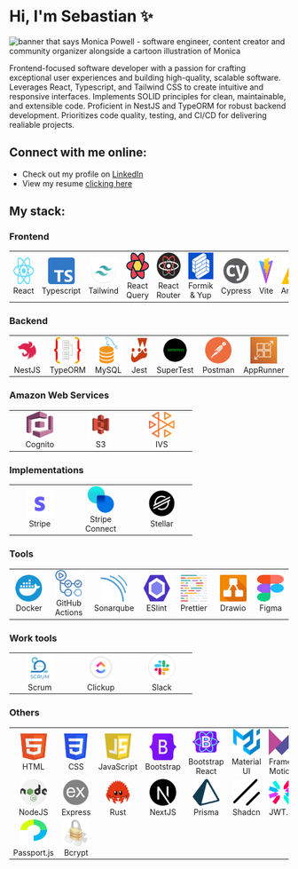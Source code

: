 # Hi, I'm Sebastian ✨

<img src="./assets/header.png" alt="banner that says Monica Powell - software engineer, content creator and community organizer alongside a cartoon illustration of Monica">

Frontend-focused software developer with a passion for crafting exceptional user experiences and building high-quality, scalable software. Leverages React, Typescript, and Tailwind CSS to create intuitive and responsive interfaces. Implements SOLID principles for clean, maintainable, and extensible code. Proficient in NestJS and TypeORM for robust backend development. Prioritizes code quality, testing, and CI/CD for delivering realiable projects.

## Connect with me online:
- Check out my profile on <a href="https://www.linkedin.com/in/sebastianhernando/">LinkedIn</a>
- View my resume <a href="https://github.com/Mipmipp/Mipmipp/blob/main/assets/resume-hernando-sebastian.pdf">clicking here</a>

## My stack:
### Frontend
<table>
  <tr>
    <td align="center" width="96"> 
      <a>
        <img src="./assets/icons/react-logo.png" width="48" height="48" alt="React Icon" />
      </a>
      <br>React
    </td>
    <td align="center" width="96"> 
      <a>
        <img src="./assets/icons/typescript-logo.png" width="48" height="48" alt="TypeScript Icon" />
      </a>
      <br>Typescript
    </td>
    <td align="center" width="96"> 
      <a>
        <img src="./assets/icons/tailwind-logo.png" width="48" height="48" alt="Tailwind Icon" />
      </a>
      <br>Tailwind
    </td>
    <td align="center" width="96"> 
      <a>
        <img src="./assets/icons/reactquery-logo.png" width="48" height="48" alt="React Query Icon" />
      </a>
      <br>React Query
    </td>
    <td align="center" width="96"> 
      <a>
        <img src="./assets/icons/reactrouter-logo.png" width="48" height="48" alt="React Router Icon" />
      </a>
      <br>React Router
    </td>
    <td align="center" width="96"> 
      <a>
        <img src="./assets/icons/formik-logo.png" width="48" height="48" alt="Formik Icon" />
      </a>
      <br>Formik & Yup
    </td>
     <td align="center" width="96"> 
      <a>
        <img src="./assets/icons/cypress-logo.png" width="48" height="48" alt="Cypress Icon" />
      </a>
      <br>Cypress
    </td>
    <td align="center" width="96"> 
      <a>
        <img src="./assets/icons/vite-logo.png" width="48" height="48" alt="Vite Icon" />
      </a>
      <br>Vite
    </td>
    <td align="center" width="96"> 
      <a>
        <img src="./assets/icons/awsamplify-logo.png" width="48" height="48" alt="Amplify Icon" />
      </a>
      <br>Amplify
    </td>
  </tr>
</table>

### Backend
<table>
  <tr>
    <td align="center" width="96"> 
      <a>
        <img src="./assets/icons/nestjs-logo.png" width="48" height="48" alt="NestJS Icon" />
      </a>
      <br>NestJS
    </td>
    <td align="center" width="96"> 
      <a>
        <img src="./assets/icons/typeorm-logo.png" width="48" height="48" alt="TypeORM Icon" />
      </a>
      <br>TypeORM
    </td>
    <td align="center" width="96"> 
      <a>
        <img src="./assets/icons/mysql-logo.png" width="48" height="48" alt="MySQL Icon" />
      </a>
      <br>MySQL
    </td>
    <td align="center" width="96"> 
      <a>
        <img src="./assets/icons/jest-logo.png" width="48" height="48" alt="Jest Icon" />
      </a>
      <br>Jest
    </td>
    <td align="center" width="96"> 
      <a>
        <img src="./assets/icons/supertest-logo.png" width="48" height="48" alt="SuperTest Icon" />
      </a>
      <br>SuperTest
    </td>
    <td align="center" width="96"> 
      <a>
        <img src="./assets/icons/postman-logo.png" width="48" height="48" alt="Postman Icon" />
      </a>
      <br>Postman
    </td>
    <td align="center" width="96"> 
      <a>
        <img src="./assets/icons/awsapprunner-logo.png" width="48" height="48" alt="AppRunner Icon" />
      </a>
      <br>AppRunner
    </td>
  </tr>
</table>

### Amazon Web Services
<table>
  <tr>
    <td align="center" width="96"> 
      <a>
        <img src="./assets/icons/awscognito-logo.png" width="48" height="48" alt="Cognito Icon" />
      </a>
      <br>Cognito
    </td>
    <td align="center" width="96"> 
      <a>
        <img src="./assets/icons/awss3-logo.png" width="48" height="48" alt="S3 Icon" />
      </a>
      <br>S3
    </td>
    <td align="center" width="96"> 
      <a>
        <img src="./assets/icons/awsivs-logo.png" width="48" height="48" alt="IVS Icon" />
      </a>
      <br>IVS
    </td>
  </tr>
</table>

### Implementations
<table>
  <tr>
    <td align="center" width="96"> 
      <a>
        <img src="./assets/icons/stripe-logo.png" width="48" height="48" alt="Stripe Icon" />
      </a>
      <br>Stripe
    </td>
    <td align="center" width="96"> 
      <a>
        <img src="./assets/icons/stripe-connect-logo.png" width="48" height="48" alt="Stripe Icon" />
      </a>
      <br>Stripe Connect
    </td>
    <td align="center" width="96"> 
      <a>
        <img src="./assets/icons/stellar-logo.png" width="48" height="48" alt="Stellar Icon" />
      </a>
      <br>Stellar
    </td>
  </tr>
</table>

### Tools
<table>
  <tr>
    <td align="center" width="96"> 
      <a>
        <img src="./assets/icons/docker-logo.png" width="48" height="48" alt="Docker Icon" />
      </a>
      <br>Docker
    </td>
    <td align="center" width="96"> 
      <a>
        <img src="./assets/icons/githubactions-logo.png" width="48" height="48" alt="Github Actions Icon" />
      </a>
      <br>GitHub Actions
    </td>
    <td align="center" width="96"> 
      <a>
        <img src="./assets/icons/sonarqube-logo.png" width="48" height="48" alt="Sonarqube Icon" />
      </a>
      <br>Sonarqube
    </td>
    <td align="center" width="96"> 
      <a>
        <img src="./assets/icons/eslint-logo.png" width="48" height="48" alt="ESlint Icon" />
      </a>
      <br>ESlint
    </td>
    <td align="center" width="96"> 
      <a>
        <img src="./assets/icons/prettier-logo.png" width="48" height="48" alt="Prettier Icon" />
      </a>
      <br>Prettier
    </td>
    <td align="center" width="96"> 
      <a>
        <img src="./assets/icons/drawio-logo.png" width="48" height="48" alt="Drawio Icon" />
      </a>
      <br>Drawio
    </td>
    <td align="center" width="96"> 
      <a>
        <img src="./assets/icons/figma-logo.png" width="48" height="48" alt="Figma Icon" />
      </a>
      <br>Figma
    </td>
  </tr>
</table>

### Work tools
<table>
  <tr>
    <td align="center" width="96"> 
      <a>
        <img src="./assets/icons/scrum-logo.png" width="48" height="48" alt="Scrum Icon" />
      </a>
      <br>Scrum
    </td>
    <td align="center" width="96"> 
      <a>
        <img src="./assets/icons/clickup-logo.png" width="48" height="48" alt="Clickup Icon" />
      </a>
      <br>Clickup
    </td>
    <td align="center" width="96"> 
      <a>
        <img src="./assets/icons/slack-logo.png" width="48" height="48" alt="Slack Icon" />
      </a>
      <br>Slack
    </td>
  </tr>
</table>

### Others
<table>
  <tr>
    <td align="center" width="96"> 
      <a>
        <img src="./assets/icons/html-logo.png" width="48" height="48" alt="HTML Icon" />
      </a>
      <br>HTML
    </td>
    <td align="center" width="96"> 
      <a>
        <img src="./assets/icons/css-logo.png" width="48" height="48" alt="CSS Icon" />
      </a>
      <br>CSS
    </td>
    <td align="center" width="96"> 
      <a>
        <img src="./assets/icons/javascript-logo.png" width="48" height="48" alt="JavaScript Icon" />
      </a>
      <br>JavaScript
    </td>
    <td align="center" width="96"> 
      <a>
        <img src="./assets/icons/bootstrap-logo.png" width="48" height="48" alt="Bootstrap Icon" />
      </a>
      <br>Bootstrap
    </td>
    <td align="center" width="96"> 
      <a>
        <img src="./assets/icons/bootstrapreact-logo.png" width="48" height="48" alt="Bootstrap React Icon" />
      </a>
      <br>Bootstrap React
    </td>
    <td align="center" width="96"> 
      <a>
        <img src="./assets/icons/materialui-logo.png" width="48" height="48" alt="Material UI Icon" />
      </a>
      <br>Material UI
    </td>
    <td align="center" width="96"> 
      <a>
        <img src="./assets/icons/framermotion-logo.png" width="48" height="48" alt="Framer Motion Icon" />
      </a>
      <br>Framer Motion
    </td>
  </tr>
  <tr>
    <td align="center" width="96"> 
      <a>
        <img src="./assets/icons/nodejs-logo.png" width="48" height="48" alt="NodeJS Icon" />
      </a>
      <br>NodeJS
    </td>
    <td align="center" width="96"> 
      <a>
        <img src="./assets/icons/express-logo.png" width="48" height="48" alt="Express Icon" />
      </a>
      <br>Express
    </td>
    <td align="center" width="96"> 
      <a>
        <img src="./assets/icons/rust-logo.png" width="48" height="48" alt="Rust Icon" />
      </a>
      <br>Rust
    </td>
    <td align="center" width="96"> 
      <a>
        <img src="./assets/icons/nextjs-logo.png" width="48" height="48" alt="NextJS Icon" />
      </a>
      <br>NextJS
    </td>
    <td align="center" width="96"> 
      <a>
        <img src="./assets/icons/prisma-logo.png" width="48" height="48" alt="Prisma Icon" />
      </a>
      <br>Prisma
    </td>
    <td align="center" width="96"> 
      <a>
        <img src="./assets/icons/shadcn-logo.png" width="48" height="48" alt="Shadcn Icon" />
      </a>
      <br>Shadcn
    </td>
    <td align="center" width="96"> 
      <a>
        <img src="./assets/icons/jwt-logo.png" width="48" height="48" alt="JSON Web Tokens Icon" />
      </a>
      <br>JWT.io
    </td>
  </tr>
  <tr>
    <td align="center" width="96"> 
      <a>
        <img src="./assets/icons/passportjs-logo.png" width="48" height="48" alt="Passport.js Icon" />
      </a>
      <br>Passport.js
    </td>
    <td align="center" width="96"> 
      <a>
        <img src="./assets/icons/bcrypt-logo.png" width="48" height="48" alt="Bcrypt Icon" />
      </a>
      <br>Bcrypt
    </td>
  </tr>
</table>
